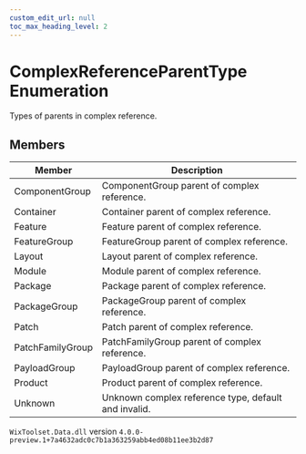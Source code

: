 ```yaml
---
custom_edit_url: null
toc_max_heading_level: 2
---
```

# ComplexReferenceParentType Enumeration
Types of parents in complex reference.
## Members
| Member | Description |
| ------ | ----------- |
| ComponentGroup | ComponentGroup parent of complex reference. |
| Container | Container parent of complex reference. |
| Feature | Feature parent of complex reference. |
| FeatureGroup | FeatureGroup parent of complex reference. |
| Layout | Layout parent of complex reference. |
| Module | Module parent of complex reference. |
| Package | Package parent of complex reference. |
| PackageGroup | PackageGroup parent of complex reference. |
| Patch | Patch parent of complex reference. |
| PatchFamilyGroup | PatchFamilyGroup parent of complex reference. |
| PayloadGroup | PayloadGroup parent of complex reference. |
| Product | Product parent of complex reference. |
| Unknown | Unknown complex reference type, default and invalid. |
`WixToolset.Data.dll` version `4.0.0-preview.1+7a4632adc0c7b1a363259abb4ed08b11ee3b2d87`
